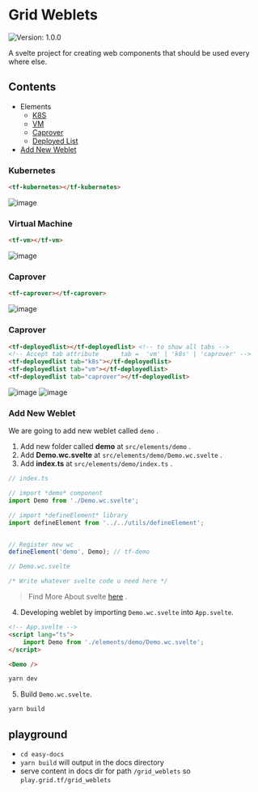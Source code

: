 # Grid Weblets
![Version: 1.0.0](https://img.shields.io/badge/Version-1.0.0-informational?style=flat-square)

A svelte project for creating web components that should be used every where else.

## Contents
- Elements
    - [K8S](#kubernetes)
    - [VM](#virtual-machine)
    - [Caprover](#caprover)
    - [Deployed List](#deployed-list)
- [Add New Weblet](#add-new-weblet)


### Kubernetes
```html
<tf-kubernetes></tf-kubernetes>
```
![image](https://user-images.githubusercontent.com/31689104/140759704-983816c3-2a01-4da8-90bb-fee3f9928f7e.png)

### Virtual Machine
```html
<tf-vm></tf-vm>
```
![image](https://user-images.githubusercontent.com/31689104/140759788-c9403c04-2d83-493f-9124-2af191b82a4a.png)

### Caprover
```html
<tf-caprover></tf-caprover>
```
![image](https://user-images.githubusercontent.com/31689104/140759852-e056e5bb-bcc7-4096-9b7c-7110afc05284.png)

### Caprover
```html
<tf-deployedlist></tf-deployedlist> <!-- to show all tabs -->
<!-- Accept tab attribute      tab =  'vm' | 'k8s' | 'caprover' -->
<tf-deployedlist tab="k8s"></tf-deployedlist>
<tf-deployedlist tab="vm"></tf-deployedlist>
<tf-deployedlist tab="caprover"></tf-deployedlist>
```
![image](https://user-images.githubusercontent.com/31689104/140760029-634e5e14-ac83-4caf-ad3e-75c66edbdf18.png)
![image](https://user-images.githubusercontent.com/31689104/140760540-a0475e07-14d7-4daa-a728-5babf32bc8d4.png)


### Add New Weblet
We are going to add new weblet called `demo` .

1. Add new folder called **demo** at `src/elements/demo` .
2. Add **Demo.wc.svelte** at `src/elements/demo/Demo.wc.svelte` .
3. Add **index.ts** at `src/elements/demo/index.ts` .

```ts
// index.ts

// import *demo* component
import Demo from './Demo.wc.svelte';

// import *defineElement* library
import defineElement from '../../utils/defineElement';


// Register new wc
defineElement('demo', Demo); // tf-demo
```

```ts
// Demo.wc.svelte

/* Write whatever svelte code u need here */
```
> Find More About svelte [here](https://svelte.dev/docs) .


4. Developing weblet by importing `Demo.wc.svelte` into `App.svelte`.

```html
<!-- App.svelte -->
<script lang="ts">
    import Demo from './elements/demo/Demo.wc.svelte';
</script>

<Demo />
```
```sh
yarn dev
```

5. Build `Demo.wc.svelte`.
```sh
yarn build
```



## playground

- `cd easy-docs`
- `yarn build`  will output in the docs directory
- serve content in docs dir for path `/grid_weblets` so `play.grid.tf/grid_weblets`



